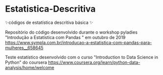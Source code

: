 # Estatistica-Descritiva
✨códigos de estatística descritiva básica ✨

Repositório do código desenvolvido durante o workshop pyladies "Introdução a Estatística com Pandas " em outubro de 2019 https://www.sympla.com.br/introducao-a-estatistica-com-pandas-para-mulheres__658645 

Teste estatístico desenvolvido com o curso "Introduction to Data Science in Python" do coursera https://www.coursera.org/learn/python-data-analysis/home/welcome
